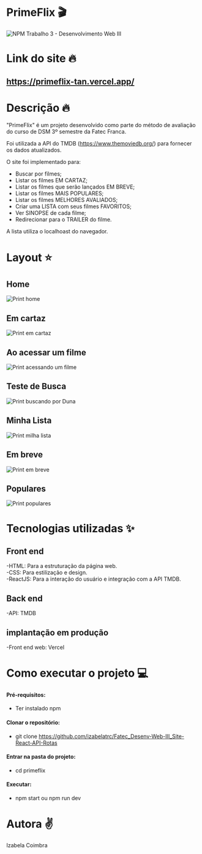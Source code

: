 # PrimeFlix 🎬

![NPM](https://img.shields.io/npm/l/react)
Trabalho 3 - Desenvolvimento Web III <br />

# Link do site :fire:

## https://primeflix-tan.vercel.app/

# Descrição :fire:

"PrimeFlix" é um projeto desenvolvido como parte do método de avaliação do curso de DSM 3º semestre da Fatec Franca.

Foi utilizada a API do TMDB (https://www.themoviedb.org/) para fornecer os dados atualizados.

O site foi implementado para:

- Buscar por filmes;
- Listar os filmes EM CARTAZ;
- Listar os filmes que serão lançados EM BREVE;
- Listar os filmes MAIS POPULARES;
- Listar os filmes MELHORES AVALIADOS;
- Criar uma LISTA com seus filmes FAVORITOS;
- Ver SINOPSE de cada filme;
- Redirecionar para o TRAILER do filme.

A lista utiliza o localhoast do navegador.

# Layout :star:

## Home

![Print home](/primeflix/docs/image-8.png)

## Em cartaz

![Print em cartaz](/primeflix/docs/image-9.png)

## Ao acessar um filme

![Print acessando um filme](/primeflix/docs/image-3.png)

## Teste de Busca

![Print buscando por Duna](/primeflix/docs/image-10.png)

## Minha Lista

![Print milha lista](/primeflix/docs/image-7.png)

## Em breve

![Print em breve](/primeflix/docs/image-6.png)

## Populares

![Print populares](/primeflix/docs/image-5.png)

# Tecnologias utilizadas :sparkles:

## Front end

-HTML: Para a estruturação da página web. <br />
-CSS: Para estilização e design. <br />
-ReactJS: Para a interação do usuário e integração com a API TMDB.

## Back end

-API: TMDB

## implantação em produção

-Front end web: Vercel

# Como executar o projeto :computer:

#### Pré-requisitos:

- Ter instalado npm

#### Clonar o repositório:

- git clone https://github.com/izabelatrc/Fatec_Desenv-Web-III_Site-React-API-Rotas

#### Entrar na pasta do projeto:

- cd primeflix

#### Executar:

- npm start ou npm run dev

# Autora :v:

Izabela Coimbra
